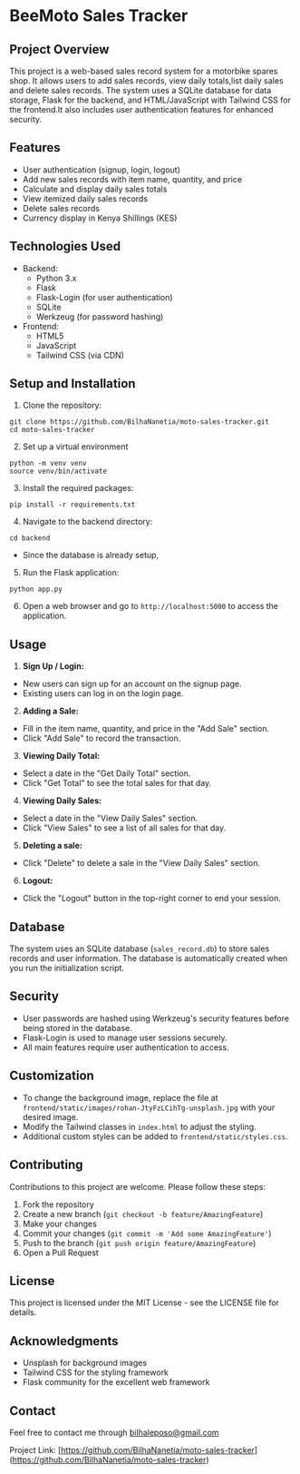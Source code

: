 # BeeMoto Sales Tracker
## Project Overview
This project is a web-based sales record system for a motorbike spares shop. It allows users to add sales records, view daily totals,list daily sales and delete sales records. The system uses a SQLite database for data storage, Flask for the backend, and HTML/JavaScript with Tailwind CSS for the frontend.It also includes user authentication features for enhanced security.
## Features
- User authentication (signup, login, logout)
- Add new sales records with item name, quantity, and price
- Calculate and display daily sales totals
- View itemized daily sales records
- Delete sales records
- Currency display in Kenya Shillings (KES)
## Technologies Used
- Backend:
  - Python 3.x
  - Flask
  - Flask-Login (for user authentication)
  - SQLite
  - Werkzeug (for password hashing)
- Frontend:
  - HTML5
  - JavaScript
  - Tailwind CSS (via CDN)
## Setup and Installation
1. Clone the repository:
``` console
git clone https://github.com/BilhaNanetia/moto-sales-tracker.git
cd moto-sales-tracker
```
2. Set up a virtual environment
```console
python -m venv venv
source venv/bin/activate
```
3. Install the required packages:
``` console
pip install -r requirements.txt
```
4. Navigate to the backend directory:
``` console
cd backend
```
- Since the database is already setup,
5. Run the Flask application:
``` console
python app.py
```
6. Open a web browser and go to `http://localhost:5000` to access the application.
## Usage
1. **Sign Up / Login:**
- New users can sign up for an account on the signup page.
- Existing users can log in on the login page.
2. **Adding a Sale:**
- Fill in the item name, quantity, and price in the "Add Sale" section.
- Click "Add Sale" to record the transaction.
3. **Viewing Daily Total:**
- Select a date in the "Get Daily Total" section.
- Click "Get Total" to see the total sales for that day.
4. **Viewing Daily Sales:**
- Select a date in the "View Daily Sales" section.
- Click "View Sales" to see a list of all sales for that day.
5. **Deleting a sale:**
- Click "Delete" to delete a sale in the "View Daily Sales" section.
6. **Logout:**
- Click the "Logout" button in the top-right corner to end your session.
## Database
The system uses an SQLite database (`sales_record.db`) to store sales records and user information. The database is automatically created when you run the initialization script.
## Security
- User passwords are hashed using Werkzeug's security features before being stored in the database.
- Flask-Login is used to manage user sessions securely.
- All main features require user authentication to access.
## Customization
- To change the background image, replace the file at `frontend/static/images/rohan-JtyFzLCihTg-unsplash.jpg` with your desired image.
- Modify the Tailwind classes in `index.html` to adjust the styling.
- Additional custom styles can be added to `frontend/static/styles.css`.
## Contributing
Contributions to this project are welcome. Please follow these steps:
1. Fork the repository
2. Create a new branch (`git checkout -b feature/AmazingFeature`)
3. Make your changes
4. Commit your changes (`git commit -m 'Add some AmazingFeature'`)
5. Push to the branch (`git push origin feature/AmazingFeature`)
6. Open a Pull Request
## License
This project is licensed under the MIT License - see the LICENSE file for details.
## Acknowledgments
- Unsplash for background images
- Tailwind CSS for the styling framework
- Flask community for the excellent web framework
## Contact
Feel free to contact me through  bilhaleposo@gmail.com

Project Link: [https://github.com/BilhaNanetia/moto-sales-tracker] (https://github.com/BilhaNanetia/moto-sales-tracker)